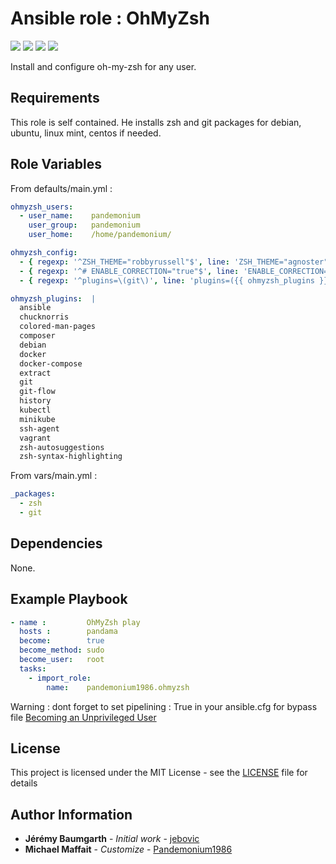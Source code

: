 # Ansible role : OhMyZsh

![](https://img.shields.io/github/release/Pandemonium1986/ansible-role-ohmyzsh.svg)
![](https://img.shields.io/github/repo-size/Pandemonium1986/ansible-role-ohmyzsh.svg)
![](https://img.shields.io/github/release-date/Pandemonium1986/ansible-role-ohmyzsh.svg)
![](https://img.shields.io/github/license/Pandemonium1986/ansible-role-ohmyzsh.svg)

Install and configure oh-my-zsh for any user.

## Requirements

This role is self contained. He installs zsh and git packages for debian, ubuntu, linux mint, centos if needed.

## Role Variables

From defaults/main.yml :

```yaml
ohmyzsh_users:
  - user_name:    pandemonium
    user_group:   pandemonium
    user_home:    /home/pandemonium/

ohmyzsh_config:
  - { regexp: '^ZSH_THEME="robbyrussell"$', line: 'ZSH_THEME="agnoster"'}
  - { regexp: '^# ENABLE_CORRECTION="true"$', line: 'ENABLE_CORRECTION="true"'}
  - { regexp: '^plugins=\(git\)', line: 'plugins=({{ ohmyzsh_plugins }})'}

ohmyzsh_plugins:  |
  ansible
  chucknorris
  colored-man-pages
  composer
  debian
  docker
  docker-compose
  extract
  git
  git-flow
  history
  kubectl
  minikube
  ssh-agent
  vagrant
  zsh-autosuggestions
  zsh-syntax-highlighting
```

From vars/main.yml :

```yaml
_packages:
  - zsh
  - git
```

## Dependencies

None.

## Example Playbook

```yaml
- name :         OhMyZsh play
  hosts :        pandama
  become:        true
  become_method: sudo
  become_user:   root
  tasks:
    - import_role:
        name:    pandemonium1986.ohmyzsh
```

Warning : dont forget to set pipelining : True in your ansible.cfg for bypass file [Becoming an Unprivileged User](https://docs.ansible.com/ansible/latest/user_guide/become.html)

## License

This project is licensed under the MIT License - see the [LICENSE](./LICENSE) file for details

## Author Information

-   **Jérémy Baumgarth** - _Initial work_ - [jebovic](https://github.com/jebovic)
-   **Michael Maffait** - _Customize_ - [Pandemonium1986](https://github.com/Pandemonium1986)
